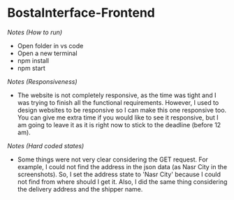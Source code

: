 # BostaInterface-Frontend

*Notes (How to run)*
- Open folder in vs code
- Open a new terminal
- npm install
- npm start

*Notes (Responsiveness)*
- The website is not completely responsive, as the time was tight and I was trying to finish all the functional requirements. However, I used to design websites to be responsive so I can make this one responsive too. You can give me extra time if you would like to see it responsive, but I am going to leave it as it is right now to stick to the deadline (before 12 am).

*Notes (Hard coded states)*
- Some things were not very clear considering the GET request. For example, I could not find the address in the json data (as Nasr City in the screenshots). So, I set the address state to 'Nasr City' because I could not find from where should I get it. Also, I did the same thing considering the delivery address and the shipper name.
